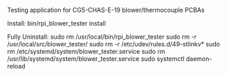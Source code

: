 Testing application for CG5-CHAS-E-19 blower/thermocouple PCBAs

Install: bin/rpi_blower_tester install

Fully Uninstall: 
  sudo rm /usr/local/bin/rpi_blower_tester
  sudo rm -r /usr/local/src/blower_tester/
  sudo rm -r /etc/udev/rules.d/49-stlinkv*
  sudo rm /etc/systemd/system/blower_tester.service
  sudo rm /usr/lib/systemd/system/blower_tester.service
  sudo systemctl daemon-reload
